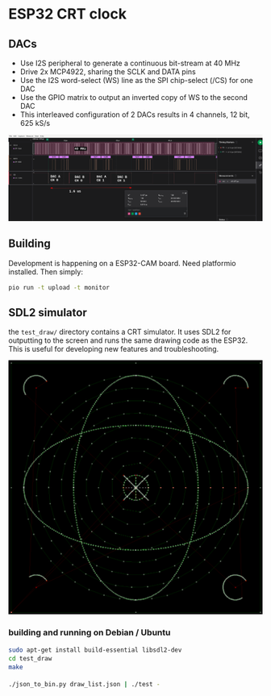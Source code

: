 # ESP32 CRT clock
## DACs
  * Use I2S peripheral to generate a continuous bit-stream at 40 MHz
  * Drive 2x MCP4922, sharing the SCLK and DATA pins
  * Use the I2S word-select (WS) line as the SPI chip-select (/CS) for one DAC
  * Use the GPIO matrix to output an inverted copy of WS to the second DAC
  * This interleaved configuration of 2 DACs results in 4 channels, 12 bit, 625 kS/s

![logic-analyzer capture of the DAC SPI waveform](pics/ksnip_20231012-164406.png)

## Building
Development is happening on a ESP32-CAM board.
Need platformio installed. Then simply:

```bash
pio run -t upload -t monitor
```

## SDL2 simulator
the `test_draw/` directory contains a CRT simulator. It uses SDL2 for outputting
to the screen and runs the same drawing code as the ESP32. This is useful
for developing new features and troubleshooting.

![test-pattern on the CRT simulator](pics/ksnip_20231017-010520.png)

### building and running on Debian / Ubuntu
```bash
sudo apt-get install build-essential libsdl2-dev
cd test_draw
make

./json_to_bin.py draw_list.json | ./test -
```
